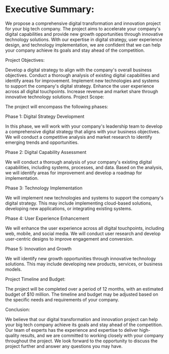 # Executive Summary:

We propose a comprehensive digital transformation and innovation project for your big tech company. The project aims to accelerate your company's digital capabilities and provide new growth opportunities through innovative technology solutions. With our expertise in digital strategy, user experience design, and technology implementation, we are confident that we can help your company achieve its goals and stay ahead of the competition.

Project Objectives:

Develop a digital strategy to align with the company's overall business objectives.
Conduct a thorough analysis of existing digital capabilities and identify areas for improvement.
Implement new technologies and systems to support the company's digital strategy.
Enhance the user experience across all digital touchpoints.
Increase revenue and market share through innovative technology solutions.
Project Scope:

The project will encompass the following phases:

Phase 1: Digital Strategy Development

In this phase, we will work with your company's leadership team to develop a comprehensive digital strategy that aligns with your business objectives. We will conduct a competitive analysis and market research to identify emerging trends and opportunities.

Phase 2: Digital Capability Assessment

We will conduct a thorough analysis of your company's existing digital capabilities, including systems, processes, and data. Based on the analysis, we will identify areas for improvement and develop a roadmap for implementation.

Phase 3: Technology Implementation

We will implement new technologies and systems to support the company's digital strategy. This may include implementing cloud-based solutions, developing new applications, or integrating existing systems.

Phase 4: User Experience Enhancement

We will enhance the user experience across all digital touchpoints, including web, mobile, and social media. We will conduct user research and develop user-centric designs to improve engagement and conversion.

Phase 5: Innovation and Growth

We will identify new growth opportunities through innovative technology solutions. This may include developing new products, services, or business models.

Project Timeline and Budget:

The project will be completed over a period of 12 months, with an estimated budget of $10 million. The timeline and budget may be adjusted based on the specific needs and requirements of your company.

Conclusion:

We believe that our digital transformation and innovation project can help your big tech company achieve its goals and stay ahead of the competition. Our team of experts has the experience and expertise to deliver high-quality results, and we are committed to working closely with your company throughout the project. We look forward to the opportunity to discuss the project further and answer any questions you may have.
